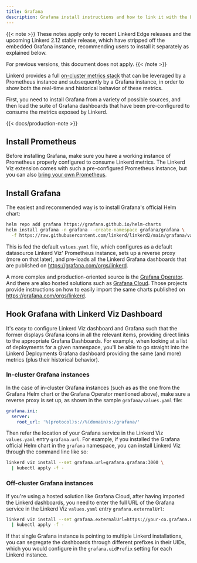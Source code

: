```yaml
---
title: Grafana
description: Grafana install instructions and how to link it with the Linkerd Dashboard
---
```


{{< note >}}
These notes apply only to recent Linkerd Edge releases and the upcoming Linkerd
2.12 stable release, which have stripped off the embedded Grafana instance,
recommending users to install it separately as explained below.

For previous versions, this document does not apply.
{{< /note >}}

Linkerd provides a full [on-cluster metrics stack](../features/dashboard/)
that can be leveraged by a Prometheus instance and subsequently by a Grafana
instance, in order to show both the real-time and historical behavior of these
metrics.

First, you need to install Grafana from a variety of possible sources, and then
load the suite of Grafana dashboards that have been pre-configured to consume
the metrics exposed by Linkerd.

{{< docs/production-note >}}

## Install Prometheus

Before installing Grafana, make sure you have a working instance of Prometheus
properly configured to consume Linkerd metrics. The Linkerd Viz extension comes
with such a pre-configured Prometheus instance, but you can also [bring your own
Prometheus](external-prometheus/).

## Install Grafana

The easiest and recommended way is to install Grafana's official Helm chart:

```bash
helm repo add grafana https://grafana.github.io/helm-charts
helm install grafana -n grafana --create-namespace grafana/grafana \
  -f https://raw.githubusercontent.com/linkerd/linkerd2/main/grafana/values.yaml
```

This is fed the default `values.yaml` file, which configures as a default
datasource Linkerd Viz' Prometheus instance, sets up a reverse proxy (more on
that later), and pre-loads all the Linkerd Grafana dashboards that are published
on <https://grafana.com/orgs/linkerd>.

A more complex and production-oriented source is the [Grafana
Operator](https://github.com/grafana-operator/grafana-operator). And there are
also hosted solutions such as [Grafana
Cloud](https://grafana.com/products/cloud/). Those projects provide instructions
on how to easily import the same charts published on
<https://grafana.com/orgs/linkerd>.

## Hook Grafana with Linkerd Viz Dashboard

It's easy to configure Linkerd Viz dashboard and Grafana such that the former
displays Grafana icons in all the relevant items, providing direct links to the
appropriate Grafana Dashboards. For example, when looking at a list of
deployments for a given namespace, you'll be able to go straight into the
Linkerd Deployments Grafana dashboard providing the same (and more) metrics
(plus their historical behavior).

### In-cluster Grafana instances

In the case of in-cluster Grafana instances (such as as the one from the Grafana
Helm chart or the Grafana Operator mentioned above), make sure a reverse proxy
is set up, as shown in the sample `grafana/values.yaml` file:

```yaml
grafana.ini:
  server:
    root_url: '%(protocol)s://%(domain)s:/grafana/'
```

Then refer the location of your Grafana service in the Linkerd Viz `values.yaml`
entry `grafana.url`. For example, if you installed the Grafana official Helm
chart in the `grafana` namespace, you can install Linkerd Viz through the
command line like so:

```bash
linkerd viz install --set grafana.url=grafana.grafana:3000 \
  | kubectl apply -f -
```

### Off-cluster Grafana instances

If you're using a hosted solution like Grafana Cloud, after having imported the
Linkerd dashboards, you need to enter the full URL of the Grafana service in the
Linkerd Viz `values.yaml` entry `grafana.externalUrl`:

```bash
linkerd viz install --set grafana.externalUrl=https://your-co.grafana.net/ \
  | kubectl apply -f -
```

If that single Grafana instance is pointing to multiple Linkerd installations,
you can segregate the dashboards through different prefixes in their UIDs, which
you would configure in the `grafana.uidPrefix` setting for each Linkerd
instance.
